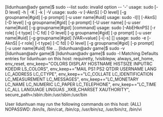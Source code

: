 [lidunhuan@adv game]$ sudo --list
sudo: invalid option -- '-'
usage: sudo [-D level] -h | -K | -k | -V
usage: sudo -v [-AknS] [-D level] [-g groupname|#gid] [-p prompt] [-u user name|#uid]
usage: sudo -l[l] [-AknS] [-D level] [-g groupname|#gid] [-p prompt] [-U user name] [-u user name|#uid] [-g
            groupname|#gid] [command]
usage: sudo [-AbEHknPS] [-r role] [-t type] [-C fd] [-D level] [-g groupname|#gid] [-p prompt] [-u user
            name|#uid] [-g groupname|#gid] [VAR=value] [-i|-s] [<command>]
usage: sudo -e [-AknS] [-r role] [-t type] [-C fd] [-D level] [-g groupname|#gid] [-p prompt] [-u user
            name|#uid] file ...
[lidunhuan@adv game]$ sudo -v
[lidunhuan@adv game]$
[lidunhuan@adv game]$ sudo -l
Matching Defaults entries for lidunhuan on this host:
    requiretty, !visiblepw, always_set_home, env_reset, env_keep="COLORS DISPLAY HOSTNAME HISTSIZE INPUTRC
    KDEDIR LS_COLORS", env_keep+="MAIL PS1 PS2 QTDIR USERNAME LANG LC_ADDRESS LC_CTYPE", env_keep+="LC_COLLATE
    LC_IDENTIFICATION LC_MEASUREMENT LC_MESSAGES", env_keep+="LC_MONETARY LC_NAME LC_NUMERIC LC_PAPER
    LC_TELEPHONE", env_keep+="LC_TIME LC_ALL LANGUAGE LINGUAS _XKB_CHARSET XAUTHORITY",
    secure_path=/sbin\:/bin\:/usr/sbin\:/usr/bin

User lidunhuan may run the following commands on this host:
    (ALL) NOPASSWD: /bin/ls, /bin/cat, /bin/cp, /usr/bin/sz, /usr/bin/rz, /bin/vi